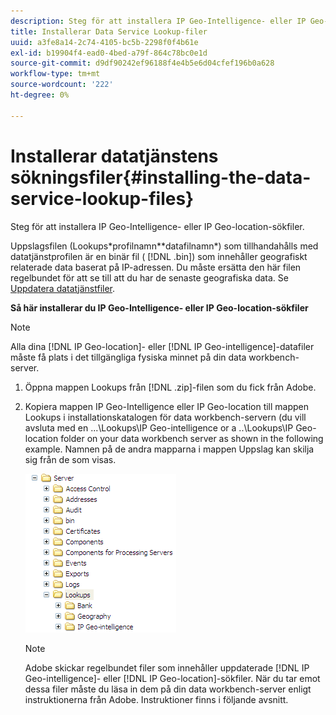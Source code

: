 ```yaml
---
description: Steg för att installera IP Geo-Intelligence- eller IP Geo-location-sökfiler.
title: Installerar Data Service Lookup-filer
uuid: a3fe8a14-2c74-4105-bc5b-2298f0f4b61e
exl-id: b19904f4-ead0-4bed-a79f-864c78bc0e1d
source-git-commit: d9df90242ef96188f4e4b5e6d04cfef196b0a628
workflow-type: tm+mt
source-wordcount: '222'
ht-degree: 0%

---
```


# Installerar datatjänstens sökningsfiler{#installing-the-data-service-lookup-files}

Steg för att installera IP Geo-Intelligence- eller IP Geo-location-sökfiler.

Uppslagsfilen (Lookups\*profilnamn*\*datafilnamn*) som tillhandahålls med datatjänstprofilen är en binär fil ( [!DNL .bin]) som innehåller geografiskt relaterade data baserat på IP-adressen. Du måste ersätta den här filen regelbundet för att se till att du har de senaste geografiska data. Se [Uppdatera datatjänstfiler](../../../../home/c-geo-oview/c-wk-data-svcs/c-updt-data-svc-files.md#concept-2b3d11e4cb814fc09add5de58a87045c).

**Så här installerar du IP Geo-Intelligence- eller IP Geo-location-sökfiler**

>[!NOTE]
>
>Alla dina [!DNL IP Geo-location]- eller [!DNL IP Geo-intelligence]-datafiler måste få plats i det tillgängliga fysiska minnet på din data workbench-server.

1. Öppna mappen Lookups från [!DNL .zip]-filen som du fick från Adobe.
1. Kopiera mappen IP Geo-Intelligence eller IP Geo-location till mappen Lookups i installationskatalogen för data workbench-servern (du vill avsluta med en ...\Lookups\IP Geo-intelligence or a ..\Lookups\IP Geo-location folder on your data workbench server as shown in the following example. Namnen på de andra mapparna i mappen Uppslag kan skilja sig från de som visas.

   ![Steginformation](assets/Geo_installLookups_dirIP.png)

   >[!NOTE]
   >
   >Adobe skickar regelbundet filer som innehåller uppdaterade [!DNL IP Geo-intelligence]- eller [!DNL IP Geo-location]-sökfiler. När du tar emot dessa filer måste du läsa in dem på din data workbench-server enligt instruktionerna från Adobe. Instruktioner finns i följande avsnitt.
